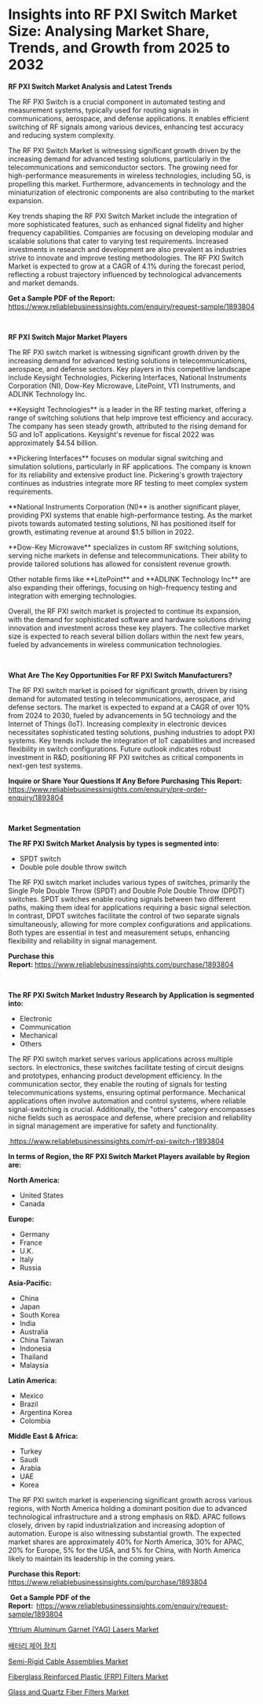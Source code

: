<p><h1>Insights into RF PXI Switch Market Size: Analysing Market Share, Trends, and Growth from 2025 to 2032</h1></p><p><strong>RF PXI Switch Market Analysis and Latest Trends</strong></p>
<p><p>The RF PXI Switch is a crucial component in automated testing and measurement systems, typically used for routing signals in communications, aerospace, and defense applications. It enables efficient switching of RF signals among various devices, enhancing test accuracy and reducing system complexity. </p><p>The RF PXI Switch Market is witnessing significant growth driven by the increasing demand for advanced testing solutions, particularly in the telecommunications and semiconductor sectors. The growing need for high-performance measurements in wireless technologies, including 5G, is propelling this market. Furthermore, advancements in technology and the miniaturization of electronic components are also contributing to the market expansion.</p><p>Key trends shaping the RF PXI Switch Market include the integration of more sophisticated features, such as enhanced signal fidelity and higher frequency capabilities. Companies are focusing on developing modular and scalable solutions that cater to varying test requirements. Increased investments in research and development are also prevalent as industries strive to innovate and improve testing methodologies. The RF PXI Switch Market is expected to grow at a CAGR of 4.1% during the forecast period, reflecting a robust trajectory influenced by technological advancements and market demands.</p></p>
<p><strong>Get a Sample PDF of the Report:&nbsp;</strong> <a href="https://www.reliablebusinessinsights.com/enquiry/request-sample/1893804?utm_campaign=97&utm_medium=2&utm_source=Github&utm_content=ia&utm_term=01032025&utm_id=rf-pxi-switch">https://www.reliablebusinessinsights.com/enquiry/request-sample/1893804</a></p>
<p>&nbsp;</p>
<p><strong>RF PXI Switch Major Market Players</strong></p>
<p><p>The RF PXI switch market is witnessing significant growth driven by the increasing demand for advanced testing solutions in telecommunications, aerospace, and defense sectors. Key players in this competitive landscape include Keysight Technologies, Pickering Interfaces, National Instruments Corporation (NI), Dow-Key Microwave, LitePoint, VTI Instruments, and ADLINK Technology Inc.</p><p>**Keysight Technologies** is a leader in the RF testing market, offering a range of switching solutions that help improve test efficiency and accuracy. The company has seen steady growth, attributed to the rising demand for 5G and IoT applications. Keysight's revenue for fiscal 2022 was approximately $4.54 billion.</p><p>**Pickering Interfaces** focuses on modular signal switching and simulation solutions, particularly in RF applications. The company is known for its reliability and extensive product line. Pickering's growth trajectory continues as industries integrate more RF testing to meet complex system requirements.</p><p>**National Instruments Corporation (NI)** is another significant player, providing PXI systems that enable high-performance testing. As the market pivots towards automated testing solutions, NI has positioned itself for growth, estimating revenue at around $1.5 billion in 2022.</p><p>**Dow-Key Microwave** specializes in custom RF switching solutions, serving niche markets in defense and telecommunications. Their ability to provide tailored solutions has allowed for consistent revenue growth.</p><p>Other notable firms like **LitePoint** and **ADLINK Technology Inc** are also expanding their offerings, focusing on high-frequency testing and integration with emerging technologies.</p><p>Overall, the RF PXI switch market is projected to continue its expansion, with the demand for sophisticated software and hardware solutions driving innovation and investment across these key players. The collective market size is expected to reach several billion dollars within the next few years, fueled by advancements in wireless communication technologies.</p></p>
<p>&nbsp;</p>
<p><strong>What Are The Key Opportunities For RF PXI Switch Manufacturers?</strong></p>
<p><p>The RF PXI switch market is poised for significant growth, driven by rising demand for automated testing in telecommunications, aerospace, and defense sectors. The market is expected to expand at a CAGR of over 10% from 2024 to 2030, fueled by advancements in 5G technology and the Internet of Things (IoT). Increasing complexity in electronic devices necessitates sophisticated testing solutions, pushing industries to adopt PXI systems. Key trends include the integration of IoT capabilities and increased flexibility in switch configurations. Future outlook indicates robust investment in R&D, positioning RF PXI switches as critical components in next-gen test systems.</p></p>
<p><strong>Inquire or Share Your Questions If Any Before Purchasing This Report:</strong> <a href="https://www.reliablebusinessinsights.com/enquiry/pre-order-enquiry/1893804?utm_campaign=97&utm_medium=2&utm_source=Github&utm_content=ia&utm_term=01032025&utm_id=rf-pxi-switch">https://www.reliablebusinessinsights.com/enquiry/pre-order-enquiry/1893804</a></p>
<p>&nbsp;</p>
<p><strong>Market Segmentation</strong></p>
<p><strong>The RF PXI Switch Market Analysis by types is segmented into:</strong></p>
<p><ul><li>SPDT switch</li><li>Double pole double throw switch</li></ul></p>
<p><p>The RF PXI switch market includes various types of switches, primarily the Single Pole Double Throw (SPDT) and Double Pole Double Throw (DPDT) switches. SPDT switches enable routing signals between two different paths, making them ideal for applications requiring a basic signal selection. In contrast, DPDT switches facilitate the control of two separate signals simultaneously, allowing for more complex configurations and applications. Both types are essential in test and measurement setups, enhancing flexibility and reliability in signal management.</p></p>
<p><strong>Purchase this Report:&nbsp;</strong><a href="https://www.reliablebusinessinsights.com/purchase/1893804?utm_campaign=97&utm_medium=2&utm_source=Github&utm_content=ia&utm_term=01032025&utm_id=rf-pxi-switch">https://www.reliablebusinessinsights.com/purchase/1893804</a></p>
<p>&nbsp;</p>
<p><strong>The RF PXI Switch Market Industry Research by Application is segmented into:</strong></p>
<p><ul><li>Electronic</li><li>Communication</li><li>Mechanical</li><li>Others</li></ul></p>
<p><p>The RF PXI switch market serves various applications across multiple sectors. In electronics, these switches facilitate testing of circuit designs and prototypes, enhancing product development efficiency. In the communication sector, they enable the routing of signals for testing telecommunications systems, ensuring optimal performance. Mechanical applications often involve automation and control systems, where reliable signal-switching is crucial. Additionally, the "others" category encompasses niche fields such as aerospace and defense, where precision and reliability in signal management are imperative for safety and functionality.</p></p>
<p><a href="https://www.reliablebusinessinsights.com/rf-pxi-switch-r1893804?utm_campaign=97&utm_medium=2&utm_source=Github&utm_content=ia&utm_term=01032025&utm_id=rf-pxi-switch">&nbsp;https://www.reliablebusinessinsights.com/rf-pxi-switch-r1893804</a></p>
<p><strong>In terms of Region, the RF PXI Switch Market Players available by Region are:</strong></p>
<p>
    <p> <strong> North America: </strong>
        <ul>
            <li>United States</li>
            <li>Canada</li>
        </ul>
        </p> 
    <p> <strong> Europe: </strong>
        <ul>
            <li>Germany</li>
            <li>France</li>
            <li>U.K.</li>
            <li>Italy</li>
            <li>Russia</li>
        </ul>
        </p> 
    <p> <strong> Asia-Pacific: </strong>
        <ul>
            <li>China</li>
            <li>Japan</li>
            <li>South Korea</li>
            <li>India</li>
            <li>Australia</li>
            <li>China Taiwan</li>
            <li>Indonesia</li>
            <li>Thailand</li>
            <li>Malaysia</li>
        </ul>
        </p> 
    <p> <strong> Latin America: </strong>
        <ul>
            <li>Mexico</li>
            <li>Brazil</li>
            <li>Argentina Korea</li>
            <li>Colombia</li>
        </ul>
        </p> 
    <p> <strong> Middle East & Africa: </strong>
        <ul>
            <li>Turkey</li>
            <li>Saudi</li>
            <li>Arabia</li>
            <li>UAE</li>
            <li>Korea</li>
        </ul>
    </p>
    </p>
<p><p>The RF PXI switch market is experiencing significant growth across various regions, with North America holding a dominant position due to advanced technological infrastructure and a strong emphasis on R&D. APAC follows closely, driven by rapid industrialization and increasing adoption of automation. Europe is also witnessing substantial growth. The expected market shares are approximately 40% for North America, 30% for APAC, 20% for Europe, 5% for the USA, and 5% for China, with North America likely to maintain its leadership in the coming years.</p></p>
<p><strong>Purchase this Report: </strong><a href="https://www.reliablebusinessinsights.com/purchase/1893804?utm_campaign=97&utm_medium=2&utm_source=Github&utm_content=ia&utm_term=01032025&utm_id=rf-pxi-switch">https://www.reliablebusinessinsights.com/purchase/1893804</a></p>
<p>&nbsp;<strong>Get a Sample PDF of the Report:&nbsp;&nbsp;</strong><a href="https://www.reliablebusinessinsights.com/enquiry/request-sample/1893804?utm_campaign=97&utm_medium=2&utm_source=Github&utm_content=ia&utm_term=01032025&utm_id=rf-pxi-switch">https://www.reliablebusinessinsights.com/enquiry/request-sample/1893804</a></p>
<p><strong></strong></p>
<p><p><a href="https://github.com/warshatulang0/Market-Research-Report-List-1/blob/main/yttrium-aluminum-garnet-yag-lasers-market.md?utm_campaign=97&utm_medium=2&utm_source=Github&utm_content=ia&utm_term=01032025&utm_id=rf-pxi-switch">Yttrium Aluminum Garnet (YAG) Lasers Market</a></p><p><a href="https://github.com/sougarounis/Market-Research-Report-List-7/blob/main/358439640876.md?utm_campaign=97&utm_medium=2&utm_source=Github&utm_content=ia&utm_term=01032025&utm_id=rf-pxi-switch">배터리 제어 장치</a></p><p><a href="https://github.com/syiqvanyo/Market-Research-Report-List-1/blob/main/semi-rigid-cable-assemblies-market.md?utm_campaign=97&utm_medium=2&utm_source=Github&utm_content=ia&utm_term=01032025&utm_id=rf-pxi-switch">Semi-Rigid Cable Assemblies Market</a></p><p><a href="https://github.com/gripeluigstt/Market-Research-Report-List-1/blob/main/fiberglass-reinforced-plastic-frp-filters-market.md?utm_campaign=97&utm_medium=2&utm_source=Github&utm_content=ia&utm_term=01032025&utm_id=rf-pxi-switch">Fiberglass Reinforced Plastic (FRP) Filters Market</a></p><p><a href="https://github.com/minakibanov/Market-Research-Report-List-1/blob/main/glass-and-quartz-fiber-filters-market.md?utm_campaign=97&utm_medium=2&utm_source=Github&utm_content=ia&utm_term=01032025&utm_id=rf-pxi-switch">Glass and Quartz Fiber Filters Market</a></p></p>